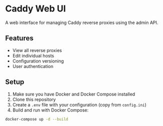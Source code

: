 # Caddy Web UI

A web interface for managing Caddy reverse proxies using the admin API.

## Features

- View all reverse proxies
- Edit individual hosts
- Configuration versioning
- User authentication

## Setup

1. Make sure you have Docker and Docker Compose installed
2. Clone this repository
3. Create a `.env` file with your configuration (copy from `config.ini`)
4. Build and run with Docker Compose:

```bash
docker-compose up -d --build
```
